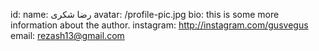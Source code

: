   id:
  name: رضا شکری
  avatar: /profile-pic.jpg
  bio: this is some more information about the author.
  instagram: http://instagram.com/gusvegus
  email: rezash13@gmail.com
 
